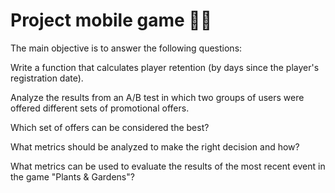# Project mobile game 📱👾
The main objective is to answer the following questions:



Write a function that calculates player retention (by days since the player's registration date).


Analyze the results from an A/B test in which two groups of users were offered different sets of promotional offers. 

Which set of offers can be considered the best? 

What metrics should be analyzed to make the right decision and how?



What metrics can be used to evaluate the results of the most recent event in the game "Plants & Gardens"?


